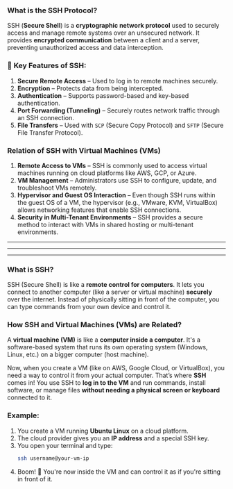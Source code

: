 ### **What is the SSH Protocol?**  
SSH (**Secure Shell**) is a **cryptographic network protocol** used to securely access and manage remote systems over an unsecured network. It provides **encrypted communication** between a client and a server, preventing unauthorized access and data interception.

### 🔹 **Key Features of SSH:**
1. **Secure Remote Access** – Used to log in to remote machines securely.
2. **Encryption** – Protects data from being intercepted.
3. **Authentication** – Supports password-based and key-based authentication.
4. **Port Forwarding (Tunneling)** – Securely routes network traffic through an SSH connection.
5. **File Transfers** – Used with `SCP` (Secure Copy Protocol) and `SFTP` (Secure File Transfer Protocol).

### **Relation of SSH with Virtual Machines (VMs)**
1. **Remote Access to VMs** – SSH is commonly used to access virtual machines running on cloud platforms like AWS, GCP, or Azure.
2. **VM Management** – Administrators use SSH to configure, update, and troubleshoot VMs remotely.
3. **Hypervisor and Guest OS Interaction** – Even though SSH runs within the guest OS of a VM, the hypervisor (e.g., VMware, KVM, VirtualBox) allows networking features that enable SSH connections.
4. **Security in Multi-Tenant Environments** – SSH provides a secure method to interact with VMs in shared hosting or multi-tenant environments.

---
---
---



### **What is SSH?**  
SSH (Secure Shell) is like a **remote control for computers**. It lets you connect to another computer (like a server or virtual machine) **securely** over the internet. Instead of physically sitting in front of the computer, you can type commands from your own device and control it.  

### **How SSH and Virtual Machines (VMs) are Related?**  
A **virtual machine (VM)** is like a **computer inside a computer**. It's a software-based system that runs its own operating system (Windows, Linux, etc.) on a bigger computer (host machine).  

Now, when you create a VM (like on AWS, Google Cloud, or VirtualBox), you need a way to control it from your actual computer. That’s where **SSH** comes in! You use SSH to **log in to the VM** and run commands, install software, or manage files **without needing a physical screen or keyboard** connected to it.  

### **Example:**
1. You create a VM running **Ubuntu Linux** on a cloud platform.  
2. The cloud provider gives you an **IP address** and a special SSH key.  
3. You open your terminal and type:  
   ```bash
   ssh username@your-vm-ip
   ```
4. Boom! 🎉 You're now inside the VM and can control it as if you're sitting in front of it.  

